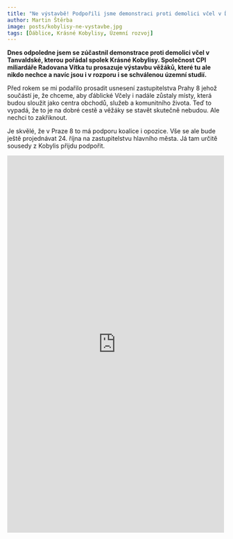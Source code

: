 ```yaml
---
title: "Ne výstavbě! Podpořili jsme demonstraci proti demolici včel v Ďáblicích"
author: Martin Štěrba
image: posts/kobylisy-ne-vystavbe.jpg
tags: [Ďáblice, Krásné Kobylisy, Územní rozvoj]
---
```


**Dnes odpoledne jsem se zúčastnil demonstrace proti demolici včel v Tanvaldské, kterou pořádal spolek Krásné Kobylisy. Společnost CPI miliardáře Radovana Vítka tu prosazuje výstavbu věžáků, které tu ale nikdo nechce a navíc jsou i v rozporu i se schválenou územní studií.** 

Před rokem se mi podařilo prosadit usnesení zastupitelstva Prahy 8 jehož součástí je, že chceme, aby ďáblické Včely i nadále zůstaly místy, která budou sloužit jako centra obchodů, služeb a komunitního života. Teď to vypadá, že to je na dobré cestě a věžáky se stavět skutečně nebudou. Ale nechci to zakřiknout.

Je skvělé, že v Praze 8 to má podporu koalice i opozice. Vše se ale bude ještě projednávat 24. října na zastupitelstvu hlavního města. Já tam určitě sousedy z Kobylis přijdu podpořit. 

<iframe src="https://www.facebook.com/plugins/post.php?href=https%3A%2F%2Fwww.facebook.com%2Fsterbamartin.praha8%2Fposts%2Fpfbid02BMz5RVQoZfMx7Vw2BwcUC3XwbdJoNFLVocViva37ZbJTWZ4UT9o6e2GJFXpjXuUbl&show_text=true&width=500" width="500" height="870" style="border:none;overflow:hidden" scrolling="no" frameborder="0" allowfullscreen="true" allow="autoplay; clipboard-write; encrypted-media; picture-in-picture; web-share"></iframe>